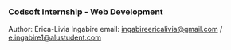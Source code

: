 ### Codsoft Internship - Web Development

Author:
Erica-Livia Ingabire
email: ingabireericalivia@gmail.com / e.ingabire1@alustudent.com